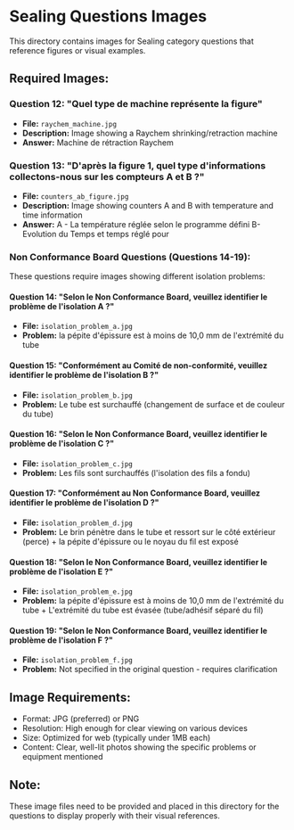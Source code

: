 # Sealing Questions Images

This directory contains images for Sealing category questions that reference figures or visual examples.

## Required Images:

### Question 12: "Quel type de machine représente la figure"
- **File:** `raychem_machine.jpg`
- **Description:** Image showing a Raychem shrinking/retraction machine
- **Answer:** Machine de rétraction Raychem

### Question 13: "D'après la figure 1, quel type d'informations collectons-nous sur les compteurs A et B ?"
- **File:** `counters_ab_figure.jpg`
- **Description:** Image showing counters A and B with temperature and time information
- **Answer:** A - La température réglée selon le programme défini B- Evolution du Temps et temps réglé pour

### Non Conformance Board Questions (Questions 14-19):
These questions require images showing different isolation problems:

#### Question 14: "Selon le Non Conformance Board, veuillez identifier le problème de l'isolation A ?"
- **File:** `isolation_problem_a.jpg`
- **Problem:** la pépite d'épissure est à moins de 10,0 mm de l'extrémité du tube

#### Question 15: "Conformément au Comité de non-conformité, veuillez identifier le problème de l'isolation B ?"
- **File:** `isolation_problem_b.jpg`
- **Problem:** Le tube est surchauffé (changement de surface et de couleur du tube)

#### Question 16: "Selon le Non Conformance Board, veuillez identifier le problème de l'isolation C ?"
- **File:** `isolation_problem_c.jpg`
- **Problem:** Les fils sont surchauffés (l'isolation des fils a fondu)

#### Question 17: "Conformément au Non Conformance Board, veuillez identifier le problème de l'isolation D ?"
- **File:** `isolation_problem_d.jpg`
- **Problem:** Le brin pénètre dans le tube et ressort sur le côté extérieur (perce) + la pépite d'épissure ou le noyau du fil est exposé

#### Question 18: "Selon le Non Conformance Board, veuillez identifier le problème de l'isolation E ?"
- **File:** `isolation_problem_e.jpg`
- **Problem:** la pépite d'épissure est à moins de 10,0 mm de l'extrémité du tube + L'extrémité du tube est évasée (tube/adhésif séparé du fil)

#### Question 19: "Selon le Non Conformance Board, veuillez identifier le problème de l'isolation F ?"
- **File:** `isolation_problem_f.jpg`
- **Problem:** Not specified in the original question - requires clarification

## Image Requirements:
- Format: JPG (preferred) or PNG
- Resolution: High enough for clear viewing on various devices
- Size: Optimized for web (typically under 1MB each)
- Content: Clear, well-lit photos showing the specific problems or equipment mentioned

## Note:
These image files need to be provided and placed in this directory for the questions to display properly with their visual references.
